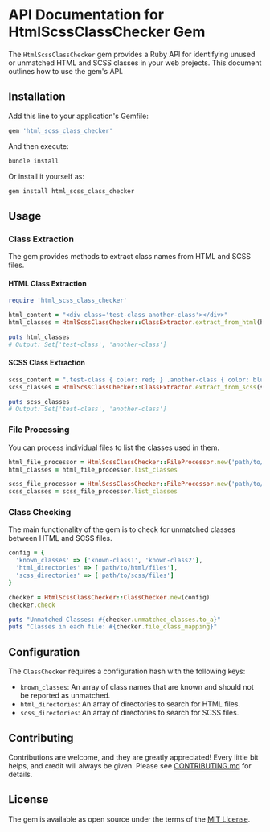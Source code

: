 # API Documentation for HtmlScssClassChecker Gem

The `HtmlScssClassChecker` gem provides a Ruby API for identifying unused or unmatched HTML and SCSS classes in your web projects. This document outlines how to use the gem's API.

## Installation

Add this line to your application's Gemfile:

```ruby
gem 'html_scss_class_checker'
```

And then execute:

```bash
bundle install
```

Or install it yourself as:

```bash
gem install html_scss_class_checker
```

## Usage

### Class Extraction

The gem provides methods to extract class names from HTML and SCSS files.

#### HTML Class Extraction

```ruby
require 'html_scss_class_checker'

html_content = "<div class='test-class another-class'></div>"
html_classes = HtmlScssClassChecker::ClassExtractor.extract_from_html(html_content)

puts html_classes
# Output: Set['test-class', 'another-class']
```

#### SCSS Class Extraction

```ruby
scss_content = ".test-class { color: red; } .another-class { color: blue; }"
scss_classes = HtmlScssClassChecker::ClassExtractor.extract_from_scss(scss_content)

puts scss_classes
# Output: Set['test-class', 'another-class']
```

### File Processing

You can process individual files to list the classes used in them.

```ruby
html_file_processor = HtmlScssClassChecker::FileProcessor.new('path/to/file.html', 'html')
html_classes = html_file_processor.list_classes

scss_file_processor = HtmlScssClassChecker::FileProcessor.new('path/to/style.scss', 'scss')
scss_classes = scss_file_processor.list_classes
```

### Class Checking

The main functionality of the gem is to check for unmatched classes between HTML and SCSS files.

```ruby
config = {
  'known_classes' => ['known-class1', 'known-class2'],
  'html_directories' => ['path/to/html/files'],
  'scss_directories' => ['path/to/scss/files']
}

checker = HtmlScssClassChecker::ClassChecker.new(config)
checker.check

puts "Unmatched Classes: #{checker.unmatched_classes.to_a}"
puts "Classes in each file: #{checker.file_class_mapping}"
```

## Configuration

The `ClassChecker` requires a configuration hash with the following keys:

- `known_classes`: An array of class names that are known and should not be reported as unmatched.
- `html_directories`: An array of directories to search for HTML files.
- `scss_directories`: An array of directories to search for SCSS files.

## Contributing

Contributions are welcome, and they are greatly appreciated! Every little bit helps, and credit will always be given. Please see [CONTRIBUTING.md](/CONTRIBUTING.md) for details.

## License

The gem is available as open source under the terms of the [MIT License](https://opensource.org/licenses/MIT).
